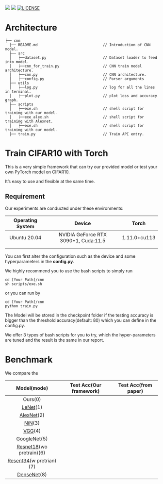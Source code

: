 ![](https://img.shields.io/badge/PyTorch-EE4C2C?style=for-the-badge&logo=PyTorch&logoColor=white)
![](https://img.shields.io/badge/building-pass-green.svg)
[![LICENSE](https://img.shields.io/github/license/JoeyBling/hexo-theme-yilia-plus "LICENSE")](./LICENSE "LICENSE")


# Architecture

```
├── cnn
  ├── README.md                              // Introduction of CNN model.
  ├── src
  │   ├──dataset.py                          // Dataset loader to feed into model.
  │   ├──cnn_for_train.py                    // CNN train model architecture.
  │   ├──cnn.py                              // CNN architecture.
  |   ├──config.py                           // Parser arguments
  ├── utils
  │   ├──log.py                              // log for all the lines in terminal.
  │   ├──plot.py                             // plot loss and accuracy graph.
  ├── scripts
  │   ├──exe.sh                              // shell script for training with our model.
  │   ├──exe_alex.sh                         // shell script for training with Alexnet.
  │   ├──exe.sh                              // shell script for training with our model.
  ├── train.py                               // Train API entry.
```

# Train CIFAR10 with Torch

This is a very simple framework that can try our provided model or test your own PyTorch model on CIFAR10. 

It’s easy to use and flexible at the same time.

## Requirement

Our experiments are conducted under these environments:

| Operating System |                Device                |    Torch     |
| :--------------: | :----------------------------------: | :----------: |
|   Ubuntu 20.04   | NVIDIA GeForce RTX 3090*1, Cuda:11.5 | 1.11.0+cu113 |
|                  |                                      |              |
|                  |                                      |              |

You can first alter the configuration such as the device and some hyperparameters in the **config.py**.

We highly recommend you to use the bash scripts to simply run

```shell
cd [Your Path]/cnn
sh scripts/exe.sh
```

or you can run by 

```
cd [Your Path]/cnn
python train.py
```

The Model will be stored in the checkpoint folder if the testing accuracy is bigger than the threshold accuracy(default: 80) which you can define in the config.py.



We offer 3 types of bash scripts for you to try, which the hyper-parameters are tuned and the result is the same in our report.

# Benchmark

We compare the 

|                         Model(mode)                          | Test Acc(Our framework) | Test Acc(from paper) |
| :----------------------------------------------------------: | :---------------------: | -------------------- |
|                           Ours(0)                            |                         |                      |
|   [LeNet](https://ieeexplore.ieee.org/document/726791)(1)    |                         |                      |
| [AlexNet](https://proceedings.neurips.cc/paper/2012/file/c399862d3b9d6b76c8436e924a68c45b-Paper.pdf)(2) |                         |                      |
|        [NiN](https://arxiv.org/pdf/1312.4400.pdf)(3)         |                         |                      |
|        [VGG](https://arxiv.org/pdf/1409.1556.pdf)(4)         |                         |                      |
| [GoogleNet](https://www.cv-foundation.org/openaccess/content_cvpr_2015/papers/Szegedy_Going_Deeper_With_2015_CVPR_paper.pdf)(5) |                         |                      |
| [Resnet18](https://arxiv.org/pdf/1512.03385v1.pdf)(wo pretrain)(6) |                         |                      |
| [Resent34](https://arxiv.org/pdf/1512.03385v1.pdf)(w pretrian)(7) |                         |                      |
|     [DenseNet](https://arxiv.org/pdf/1608.06993.pdf)(8)      |                         |                      |

